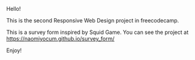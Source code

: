 Hello!

This is the second Responsive Web Design project in freecodecamp.

This is a survey form inspired by Squid Game. You can see the project at https://naomiyocum.github.io/survey_form/

Enjoy!
